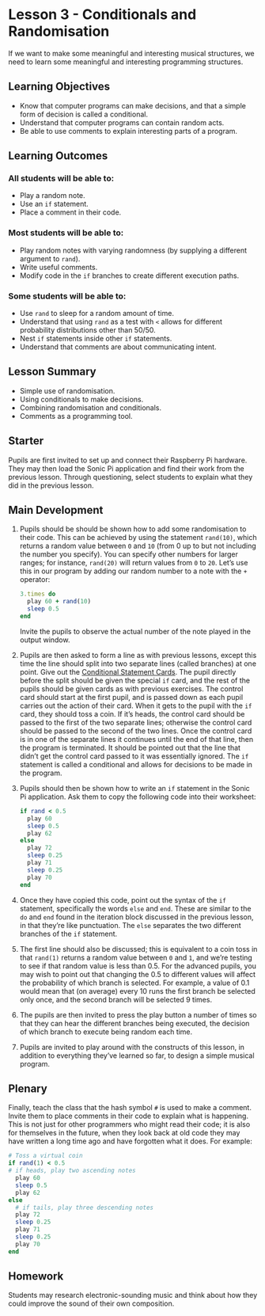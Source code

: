 # Lesson 3 - Conditionals and Randomisation

If we want to make some meaningful and interesting musical structures, we need to learn some meaningful and interesting programming structures.

## Learning Objectives

- Know that computer programs can make decisions, and that a simple form of decision is called a conditional.
- Understand that computer programs can contain random acts.
- Be able to use comments to explain interesting parts of a program.

## Learning Outcomes

### All students will be able to:

- Play a random note.
- Use an `if` statement.
- Place a comment in their code.

### Most students will be able to:

- Play random notes with varying randomness (by supplying a different argument to `rand`).
- Write useful comments.
- Modify code in the `if` branches to create different execution paths.

### Some students will be able to:

- Use `rand` to sleep for a random amount of time.
- Understand that using `rand` as a test with `<` allows for different probability distributions other than 50/50.
- Nest `if` statements inside other `if` statements.
- Understand that comments are about communicating intent.

## Lesson Summary

-  Simple use of randomisation.
-  Using conditionals to make decisions.
-  Combining randomisation and conditionals.
-  Comments as a programming tool.

## Starter

Pupils are first invited to set up and connect their Raspberry Pi hardware. They may then load the Sonic Pi application and find their work from the previous lesson. Through questioning, select students to explain what they did in the previous lesson.

## Main Development

1. Pupils should be should be shown how to add some randomisation to their code. This can be achieved by using the statement `rand(10)`, which returns a random value between `0` and `10` (from 0 up to but not including the number you specify). You can specify other numbers for larger ranges; for instance, `rand(20)` will return values from `0` to `20`. Let’s use this in our program by adding our random number to a note with the `+` operator:

    ```ruby
    3.times do
      play 60 + rand(10)
      sleep 0.5
    end
    ```

	Invite the pupils to observe the actual number of the note played in the output window.

1. Pupils are then asked to form a line as with previous lessons, except this time the line should split into two separate lines (called branches) at one point. Give out the [Conditional Statement Cards](files/Lesson-3-randomisation-conditional-cards.pdf). The pupil directly before the split should be given the special `if` card, and the rest of the pupils should be given cards as with previous exercises. The control card should start at the first pupil, and is passed down as each pupil carries out the action of their card. When it gets to the pupil with the `if` card, they should toss a coin. If it’s heads, the control card should be passed to the first of the two separate lines; otherwise the control card should be passed to the second of the two lines. Once the control card is in one of the separate lines it continues until the end of that line, then the program is terminated. It should be pointed out that the line that didn’t get the control card passed to it was essentially ignored. The `if` statement is called a conditional and allows for decisions to be made in the program.

1. Pupils should then be shown how to write an `if` statement in the Sonic Pi application. Ask them to copy the following code into their worksheet:

    ```ruby
    if rand < 0.5
      play 60
      sleep 0.5
      play 62
    else
      play 72
      sleep 0.25
      play 71
      sleep 0.25
      play 70
    end
    ```

1. Once they have copied this code, point out the syntax of the `if` statement, specifically the words `else` and `end`. These are similar to the `do` and `end` found in the iteration block discussed in the previous lesson, in that they’re like punctuation. The `else` separates the two different branches of the `if` statement.

1. The first line should also be discussed; this is equivalent to a coin toss in that `rand(1)` returns a random value between `0` and `1`, and we’re testing to see if that random value is less than 0.5. For the advanced pupils, you may wish to point out that changing the 0.5 to different values will affect the probability of which branch is selected. For example, a value of 0.1 would mean that (on average) every 10 runs the first branch be selected only once, and the second branch will be selected 9 times.

1. The pupils are then invited to press the play button a number of times so that they can hear the different branches being executed, the decision of which branch to execute being random each time.

1. Pupils are invited to play around with the constructs of this lesson, in addition to everything they’ve learned so far, to design a simple musical program.

## Plenary

Finally, teach the class that the hash symbol `#` is used to make a comment. Invite them to place comments in their code to explain what is happening. This is not just for other programmers who might read their code; it is also for themselves in the future, when they look back at old code they may have written a long time ago and have forgotten what it does. For example:

```ruby
# Toss a virtual coin
if rand(1) < 0.5
# if heads, play two ascending notes
  play 60
  sleep 0.5
  play 62
else
  # if tails, play three descending notes
  play 72
  sleep 0.25
  play 71
  sleep 0.25
  play 70
end
```

## Homework

Students may research electronic-sounding music and think about how they could improve the sound of their own composition.
